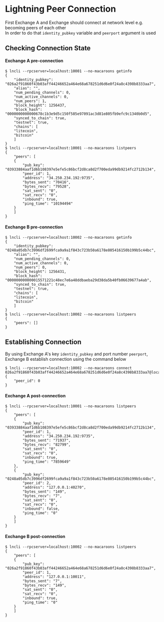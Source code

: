 # Lightning Peer Connection
First Exchange A and Exchange should connect at network level e.g. becoming peers of each other  
In order to do that `identity_pubkey` variable and `peerport` argument is used  

## Checking Connection State

#### Exchange A pre-connection
```shell
$ lncli --rpcserver=localhost:10001 --no-macaroons getinfo
{
    "identity_pubkey": "026a2f91860f43b03aff44246652a464e68a678251d6d6e0f24a8c4398b8333aa7",
    "alias": "",
    "num_pending_channels": 0,
    "num_active_channels": 0,
    "num_peers": 1,
    "block_height": 1256437,
    "block_hash": "0000000000000678c1b3e9d5c150f585e97091ac3d81e805fb9efc9c1340b0d5",
    "synced_to_chain": true,
    "testnet": true,
    "chains": [
	"litecoin",
	"bitcoin"
    ]
}
$ lncli --rpcserver=localhost:10001 --no-macaroons listpeers
{
    "peers": [
	{
	    "pub_key": "03933884aaf1d6b108397e5efe5c86bcf2d8ca8d2f700eda99db9214fc2712b134",
	    "peer_id": 1,
	    "address": "34.250.234.192:9735",
	    "bytes_sent": "70416",
	    "bytes_recv": "79528",
	    "sat_sent": "0",
	    "sat_recv": "0",
	    "inbound": true,
	    "ping_time": "10194494"
	}
    ]
}
```

#### Exchange B pre-connection
```shell
$ lncli --rpcserver=localhost:10002 --no-macaroons getinfo
{
    "identity_pubkey": "0248a05db7c3996df2699fca9a9a1f843c723b50a6178e805416150b199b5c44bc",
    "alias": "",
    "num_pending_channels": 0,
    "num_active_channels": 0,
    "num_peers": 0,
    "block_height": 1256431,
    "block_hash": "000000000000015571221c48ec7e6a48ddbaeba29d38da5b40fb06639677a4ab",
    "synced_to_chain": true,
    "testnet": true,
    "chains": [
	"litecoin",
	"bitcoin"
    ]
}
$ lncli --rpcserver=localhost:10002 --no-macaroons listpeers
{
    "peers": []
}
```


## Establishing Connection
By using Exchange A's key `identity_pubkey` and port number `peerport`, Exchange B establish connection using the command below
```shell
$ lncli --rpcserver=localhost:10002 --no-macaroons connect 026a2f91860f43b03aff44246652a464e68a678251d6d6e0f24a8c4398b8333aa7@localhost:10011
{
    "peer_id": 0
}
```

#### Exchange A post-connection
```shell
$ lncli --rpcserver=localhost:10001 --no-macaroons listpeers
{
    "peers": [
	{
	    "pub_key": "03933884aaf1d6b108397e5efe5c86bcf2d8ca8d2f700eda99db9214fc2712b134",
	    "peer_id": 1,
	    "address": "34.250.234.192:9735",
	    "bytes_sent": "71937",
	    "bytes_recv": "82799",
	    "sat_sent": "0",
	    "sat_recv": "0",
	    "inbound": true,
	    "ping_time": "7859649"
	},
	{
	    "pub_key": "0248a05db7c3996df2699fca9a9a1f843c723b50a6178e805416150b199b5c44bc",
	    "peer_id": 2,
	    "address": "127.0.0.1:40270",
	    "bytes_sent": "149",
	    "bytes_recv": "7",
	    "sat_sent": "0",
	    "sat_recv": "0",
	    "inbound": false,
	    "ping_time": "0"
	}
    ]
}
```

#### Exchange B post-connection
```shell
$ lncli --rpcserver=localhost:10002 --no-macaroons listpeers
{
    "peers": [
	{
	    "pub_key": "026a2f91860f43b03aff44246652a464e68a678251d6d6e0f24a8c4398b8333aa7",
	    "peer_id": 1,
	    "address": "127.0.0.1:10011",
	    "bytes_sent": "7",
	    "bytes_recv": "149",
	    "sat_sent": "0",
	    "sat_recv": "0",
	    "inbound": true,
	    "ping_time": "0"
	}
    ]
}
```
